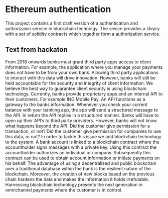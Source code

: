 Ethereum authentication
=======================

This project contains a first draft version of a authentication and authorizaion service in blockchain technolgy. The sevice provides a library with a set of solidity contracts which together form a authorization service.

Text from hackaton
------------------
From 2018 onwards banks must grant third party apps access to client information. For example, the application where you manage your payments does not have to be from your own bank. Allowing third party applications to interact with this data will drive innovation. However, banks will still be held accountable for the security and integrity of client information. We believe the best way to guarantee client security is using blockchain technology.
Currently, banks provide proprietary apps and an internal API to their customers. For example ING Mobile Pay. An API functions as a gateway to the banks information. Whenever you check your current balance with your banking app, the app will send a structured message to the API. In return the API replies in a structured manner.
Banks will have to open up their API’s to third party providers. However, banks will not know what happens beyond the API. Did the customer give permission for a transaction, or not? Did the customer give permission for companies to use this data, or not? In order to tackle this issue we add blockchain technology to the system. A bank account is linked to a blockchain contract where the accountholder signs messages with a private key. Using this contract the accountholder authorizes an individual or company. Subsequently this contract can be used to obtain account information or initiate payments on his behalf.
The advantage of using a decentralized and public blockchain over a traditional database within the bank is the resilient nature of the blockchain. Moreover, the creation of new blocks based on the previous chain hardens the data and makes the information it holds irrefutable. Harnessing blockchain technology presents the next generation in omnichannel payments where the customer is in control.
